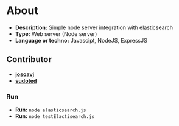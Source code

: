 # About

- **Description:** Simple node server integration with elasticsearch
- **Type:** Web server (Node server)
- **Language or techno:** Javascipt, NodeJS, ExpressJS

## Contributor

- **[josoavj](https://github.com/josoavj)**
- **[sudoted](https://github.com/sudoted)**

### Run

- **Run:** `node elasticsearch.js`
- **Run:** `node testElactisearch.js`
